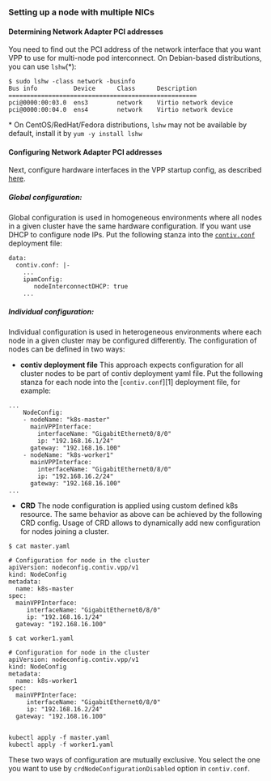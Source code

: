 ### Setting up a node with multiple NICs

#### Determining Network Adapter PCI addresses
You need to find out the PCI address of the network interface that
you want VPP to use for multi-node pod interconnect. On Debian-based
distributions, you can use `lshw`(*):

```
$ sudo lshw -class network -businfo
Bus info          Device      Class      Description
====================================================
pci@0000:00:03.0  ens3        network    Virtio network device
pci@0000:00:04.0  ens4        network    Virtio network device
```
\* On CentOS/RedHat/Fedora distributions, `lshw` may not be available by default, install it by
    ```
    yum -y install lshw
    ```

#### Configuring Network Adapter PCI addresses
Next, configure hardware interfaces in the VPP startup config, as
described [here](VPP_CONFIG.md#multi-nic-configuration).


##### Global configuration:
Global configuration is used in homogeneous environments where all nodes in
a given cluster have the same hardware configuration. If you want use DHCP to configure
node IPs. Put the following stanza into the [`contiv.conf`](../../k8s/contiv-vpp.yaml) deployment file:
```
data:
  contiv.conf: |-
    ...
    ipamConfig:
       nodeInterconnectDHCP: true
    ...
```

##### Individual configuration:
Individual configuration is used in heterogeneous environments where each node
in a given cluster may be configured differently. The configuration of nodes can
be defined in two ways:

- **contiv deployment file** This approach expects configuration for all cluster nodes
to be part of contiv deployment yaml file. Put the following stanza for each node into
the [`contiv.conf`][1] deployment file, for example:
```
...
    NodeConfig:
    - nodeName: "k8s-master"
      mainVPPInterface:
        interfaceName: "GigabitEthernet0/8/0"
        ip: "192.168.16.1/24"
      gateway: "192.168.16.100"
    - nodeName: "k8s-worker1"
      mainVPPInterface:
        interfaceName: "GigabitEthernet0/8/0"
        ip: "192.168.16.2/24"
      gateway: "192.168.16.100"
...
``` 

- **CRD** The node configuration is applied using custom defined k8s resource. The same behavior
as above can be achieved by the following CRD config. Usage of CRD allows to dynamically add new configuration
for nodes joining a cluster.

```
$ cat master.yaml

# Configuration for node in the cluster
apiVersion: nodeconfig.contiv.vpp/v1
kind: NodeConfig
metadata:
  name: k8s-master
spec:
  mainVPPInterface:
     interfaceName: "GigabitEthernet0/8/0"
     ip: "192.168.16.1/24"
  gateway: "192.168.16.100"

$ cat worker1.yaml

# Configuration for node in the cluster
apiVersion: nodeconfig.contiv.vpp/v1
kind: NodeConfig
metadata:
  name: k8s-worker1
spec:
  mainVPPInterface:
     interfaceName: "GigabitEthernet0/8/0"
     ip: "192.168.16.2/24"
  gateway: "192.168.16.100"


kubectl apply -f master.yaml
kubectl apply -f worker1.yaml
```

These two ways of configuration are mutually exclusive. You select the one you want to use by
`crdNodeConfigurationDisabled` option in `contiv.conf`.
